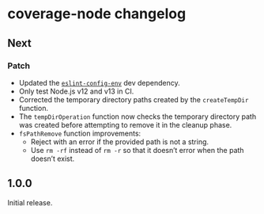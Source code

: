 # coverage-node changelog

## Next

### Patch

- Updated the [`eslint-config-env`](https://npm.im/eslint-config-env) dev dependency.
- Only test Node.js v12 and v13 in CI.
- Corrected the temporary directory paths created by the `createTempDir` function.
- The `tempDirOperation` function now checks the temporary directory path was created before attempting to remove it in the cleanup phase.
- `fsPathRemove` function improvements:
  - Reject with an error if the provided path is not a string.
  - Use `rm -rf` instead of `rm -r` so that it doesn’t error when the path doesn’t exist.

## 1.0.0

Initial release.
